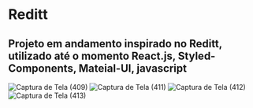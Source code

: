 # Reditt
## Projeto em andamento inspirado no Reditt, utilizado até o momento React.js, Styled-Components, Mateial-UI, javascript

![Captura de Tela (409)](https://user-images.githubusercontent.com/98975326/206911865-69ce5a67-a84b-4489-a39e-55dacb312f08.png)
![Captura de Tela (411)](https://user-images.githubusercontent.com/98975326/206911868-fb97f7cd-6dc6-4eea-a29c-be5196d82cff.png)
![Captura de Tela (412)](https://user-images.githubusercontent.com/98975326/206911869-d7301f5b-0229-4e06-bb1f-a5c60304bf58.png)
![Captura de Tela (413)](https://user-images.githubusercontent.com/98975326/206911870-72e44284-b08e-4d00-9fc9-5d5dcdd389e2.png)
